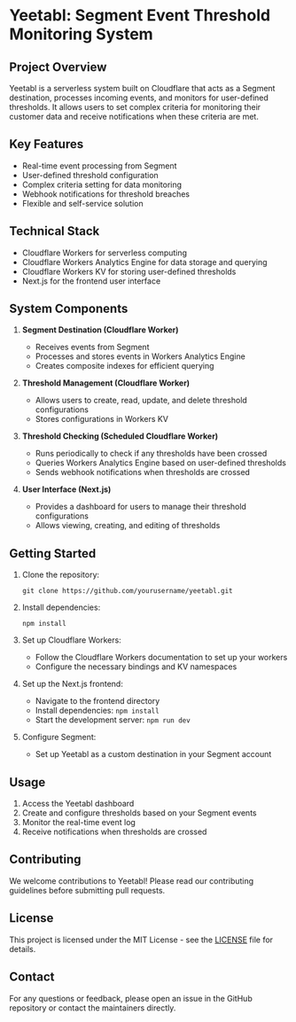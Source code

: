 # Yeetabl: Segment Event Threshold Monitoring System

## Project Overview
Yeetabl is a serverless system built on Cloudflare that acts as a Segment destination, processes incoming events, and monitors for user-defined thresholds. It allows users to set complex criteria for monitoring their customer data and receive notifications when these criteria are met.

## Key Features
- Real-time event processing from Segment
- User-defined threshold configuration
- Complex criteria setting for data monitoring
- Webhook notifications for threshold breaches
- Flexible and self-service solution

## Technical Stack
- Cloudflare Workers for serverless computing
- Cloudflare Workers Analytics Engine for data storage and querying
- Cloudflare Workers KV for storing user-defined thresholds
- Next.js for the frontend user interface

## System Components

1. **Segment Destination (Cloudflare Worker)**
   - Receives events from Segment
   - Processes and stores events in Workers Analytics Engine
   - Creates composite indexes for efficient querying

2. **Threshold Management (Cloudflare Worker)**
   - Allows users to create, read, update, and delete threshold configurations
   - Stores configurations in Workers KV

3. **Threshold Checking (Scheduled Cloudflare Worker)**
   - Runs periodically to check if any thresholds have been crossed
   - Queries Workers Analytics Engine based on user-defined thresholds
   - Sends webhook notifications when thresholds are crossed

4. **User Interface (Next.js)**
   - Provides a dashboard for users to manage their threshold configurations
   - Allows viewing, creating, and editing of thresholds

## Getting Started

1. Clone the repository:
   ```
   git clone https://github.com/yourusername/yeetabl.git
   ```

2. Install dependencies:
   ```
   npm install
   ```

3. Set up Cloudflare Workers:
   - Follow the Cloudflare Workers documentation to set up your workers
   - Configure the necessary bindings and KV namespaces

4. Set up the Next.js frontend:
   - Navigate to the frontend directory
   - Install dependencies: `npm install`
   - Start the development server: `npm run dev`

5. Configure Segment:
   - Set up Yeetabl as a custom destination in your Segment account

## Usage

1. Access the Yeetabl dashboard
2. Create and configure thresholds based on your Segment events
3. Monitor the real-time event log
4. Receive notifications when thresholds are crossed

## Contributing

We welcome contributions to Yeetabl! Please read our contributing guidelines before submitting pull requests.

## License

This project is licensed under the MIT License - see the [LICENSE](LICENSE) file for details.

## Contact

For any questions or feedback, please open an issue in the GitHub repository or contact the maintainers directly.
